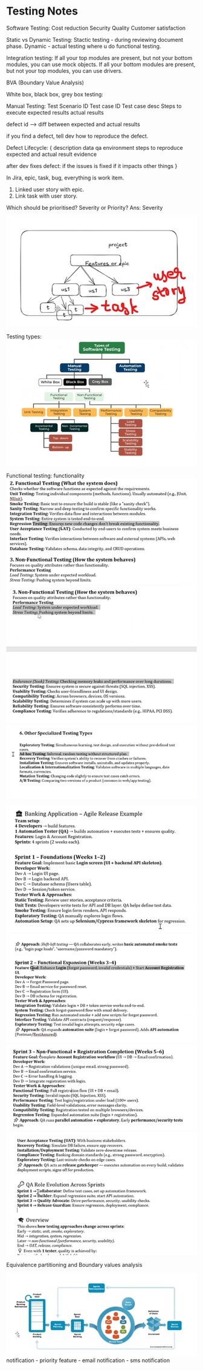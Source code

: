 # Testing Notes

Software Testing:
Cost reduction
Security
Quality
Customer satisfaction

Static vs Dynamic Testing:
Stactic testing - during reviewing document phase.
Dynamic - actual testing where u do functional testing.

Integration testing:
If all your top modules are present, but not your bottom modules, you can use mock objects.
If all your bottom modules are present, but not your top modules, you can use drivers.

BVA (Boundary Value Analysis)

White box, black box, grey box testing:

Manual Testing:
Test Scenario ID
Test case ID
Test case desc
Steps to execute
expected results
actual results

defect id --> diff between expected and actual results

if you find a defect, tell dev how to reproduce the defect.

Defect Lifecycle: {
description
data
qa environment
steps to reproduce
expected and actual result
evidence

after dev fixes defect:
if the issues is fixed
if it impacts other things
}

In Jira, epic, task, bug, everything is work item.

1. Linked user story with epic.
2. Link task with user story.

Which should be prioritised? Severity or Priority? Ans: Severity

![Hierarchy of Project](image-9.png)

Testing types:
![types](image.png)

Functional testing: functionality
![alt text](image-1.png)
![alt text](image-2.png)
![alt text](image-3.png)

![Sprint 1](image-5.png)
![Sprint 2](image-6.png)
![Sprint 3](image-7.png)
![Roles](image-8.png)

Equivalence partitioning and Boundary values analysis

![agile](image-4.png)
notification - priority feature
    - email notification
    - sms notification
